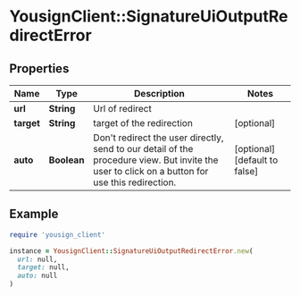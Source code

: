 # YousignClient::SignatureUiOutputRedirectError

## Properties

| Name | Type | Description | Notes |
| ---- | ---- | ----------- | ----- |
| **url** | **String** | Url of redirect |  |
| **target** | **String** | target of the redirection | [optional] |
| **auto** | **Boolean** | Don&#39;t redirect the user directly, send to our detail of the procedure view. But invite the user to click on a button for use this redirection. | [optional][default to false] |

## Example

```ruby
require 'yousign_client'

instance = YousignClient::SignatureUiOutputRedirectError.new(
  url: null,
  target: null,
  auto: null
)
```


